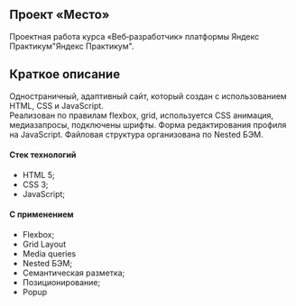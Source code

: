 ## Проект «Место»

Проектная работа курса «Веб‑разработчик» платформы Яндекс Практикум"Яндекс Практикум".   

## Краткое описание
Одностраничный, адаптивный сайт, который создан с использованием HTML, CSS и JavaScript.   
Реализован по правилам flexbox, grid, используется CSS анимация, медиазапросы, подключены шрифты. Форма редактирования профиля на JavaScript. Файловая структура организована по Nested БЭМ.   
#### Стек технологий
  * HTML 5;
  * CSS 3;
  * JavaScript;
#### С применением
  * Flexbox;
  * Grid Layout
  * Media queries
  * Nested БЭМ;
  * Семантическая разметка;
  * Позиционирование;
  * Popup
